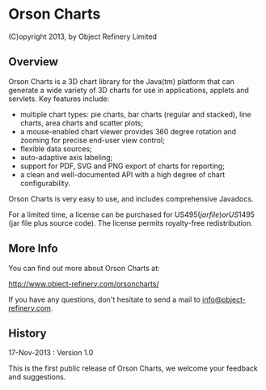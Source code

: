 Orson Charts
============

(C)opyright 2013, by Object Refinery Limited

Overview
--------
Orson Charts is a 3D chart library for the Java(tm) platform that can generate a wide variety of 3D charts for 
use in applications, applets and servlets. Key features include:

- multiple chart types: pie charts, bar charts (regular and stacked), line charts, area charts and scatter plots;
- a mouse-enabled chart viewer provides 360 degree rotation and zooming for precise end-user view control;
- flexible data sources;
- auto-adaptive axis labeling;
- support for PDF, SVG and PNG export of charts for reporting;
- a clean and well-documented API with a high degree of chart configurability.

Orson Charts is very easy to use, and includes comprehensive Javadocs.

For a limited time, a license can be purchased for US$495 (jar file) or US$1495 (jar file plus source code). 
The license permits royalty-free redistribution.

More Info
---------
You can find out more about Orson Charts at:

http://www.object-refinery.com/orsoncharts/

If you have any questions, don't hesitate to send a mail to info@object-refinery.com.

History
-------
17-Nov-2013 : Version 1.0

This is the first public release of Orson Charts, we welcome your feedback and suggestions.
